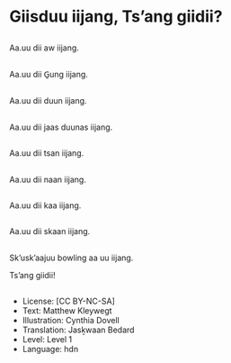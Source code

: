# Giisduu iijang, Ts’ang giidii?

##
Aa.uu dii aw iijang.

##
Aa.uu dii G̱ung iijang.

##
Aa.uu dii duun iijang.

##
Aa.uu dii jaas duunas iijang.

##
Aa.uu dii tsan iijang.

##
Aa.uu dii naan iijang.

##
Aa.uu dii kaa iijang.

##
Aa.uu dii skaan iijang.

##
Sk’usk’aajuu bowling aa uu iijang.

Ts’ang giidii!

##
* License: [CC BY-NC-SA]
* Text: Matthew Kleywegt
* Illustration: Cynthia Dovell
* Translation: Jasḵwaan Bedard
* Level: Level 1
* Language: hdn
